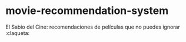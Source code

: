# movie-recommendation-system
El Sabio del Cine: recomendaciones de películas que no puedes ignorar  :claqueta:
